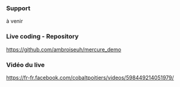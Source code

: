 ### Support
à venir

### Live coding - Repository
https://github.com/ambroiseuh/mercure_demo

### Vidéo du live
https://fr-fr.facebook.com/cobaltpoitiers/videos/598449214051979/
